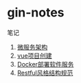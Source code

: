 # gin-notes
 笔记





1. [微服务架构](微服务架构.md)
2. [vue项目创建](vue项目创建.md)
2. [Docker部署软件服务](Docker部署软件服务.md)
2. [Restful风格结构规范](Restful风格结构规范.md)

